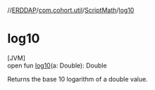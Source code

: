 //[ERDDAP](../../../index.md)/[com.cohort.util](../index.md)/[ScriptMath](index.md)/[log10](log10.md)

# log10

[JVM]\
open fun [log10](log10.md)(a: Double): Double

Returns the base 10 logarithm of a double value.